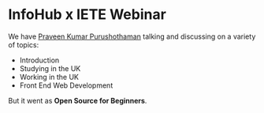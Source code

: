 # InfoHub x IETE Webinar

We have [Praveen Kumar Purushothaman](https://praveen.science/) talking and discussing on a variety of topics:

* Introduction
* Studying in the UK
* Working in the UK
* Front End Web Development

But it went as **Open Source for Beginners**.
